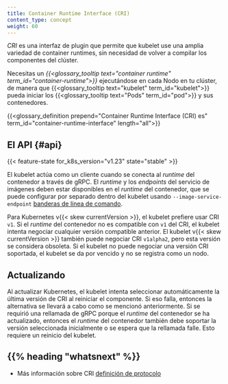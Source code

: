 ```yaml
---
title: Container Runtime Interface (CRI)
content_type: concept
weight: 60
---
```


<!-- overview -->

_CRI_ es una interfaz de plugin que permite que kubelet use una amplia variedad de
container runtimes, sin necesidad de volver a compilar los componentes del clúster.

Necesitas un
_{{<glossary_tooltip text="container runtime" term_id="container-runtime">}}_ ejecutándose en
cada Nodo en tu clúster, de manera que
{{<glossary_tooltip text="kubelet" term_id="kubelet">}} pueda iniciar los
{{<glossary_tooltip text="Pods" term_id="pod">}} y sus contenedores.

{{<glossary_definition prepend="Container Runtime Interface (CRI) es" term_id="container-runtime-interface" length="all">}}

<!-- body -->

## El API {#api}

{{< feature-state for_k8s_version="v1.23" state="stable" >}}

El kubelet actúa como un cliente cuando se conecta al _runtime_ del contenedor a través de gRPC.
El _runtime_ y los _endpoints_ del servicio de imágenes deben estar disponibles en el _runtime_ del contenedor,
que se puede configurar por separado dentro del kubelet usando
`--image-service-endpoint` [banderas de línea de comando](/docs/reference/command-line-tools-reference/kubelet).

Para Kubernetes v{{< skew currentVersion >}}, el kubelet prefiere usar CRI `v1`.
Si el _runtime_ del contenedor no es compatible con `v1` del CRI, el kubelet intenta
negociar cualquier versión compatible anterior.
El kubelet v{{< skew currentVersion >}} también puede negociar CRI `v1alpha2`, pero
esta versión se considera obsoleta.
Si el kubelet no puede negociar una versión CRI soportada, el kubelet se da por vencido
y no se registra como un nodo.

## Actualizando

Al actualizar Kubernetes, el kubelet intenta seleccionar automáticamente la
última versión de CRI al reiniciar el componente. Si eso falla, entonces la alternativa
se llevará a cabo como se mencionó anteriormente. Si se requirió una rellamada de gRPC porque el
_runtime_ del contenedor se ha actualizado, entonces el _runtime_ del contenedor también debe
soportar la versión seleccionada inicialmente o se espera que la rellamada falle. Esto
requiere un reinicio del kubelet.

## {{% heading "whatsnext" %}}

- Más información sobre CRI [definición de protocolo](https://github.com/kubernetes/cri-api/blob/c75ef5b/pkg/apis/runtime/v1/api.proto)
